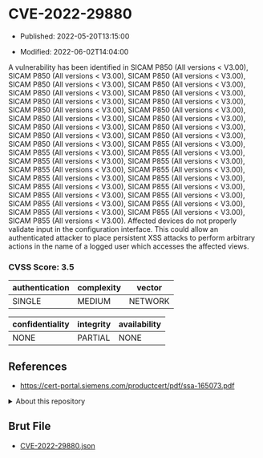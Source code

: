 # CVE-2022-29880

- Published: 2022-05-20T13:15:00

- Modified: 2022-06-02T14:04:00

A vulnerability has been identified in SICAM P850 (All versions < V3.00), SICAM P850 (All versions < V3.00), SICAM P850 (All versions < V3.00), SICAM P850 (All versions < V3.00), SICAM P850 (All versions < V3.00), SICAM P850 (All versions < V3.00), SICAM P850 (All versions < V3.00), SICAM P850 (All versions < V3.00), SICAM P850 (All versions < V3.00), SICAM P850 (All versions < V3.00), SICAM P850 (All versions < V3.00), SICAM P850 (All versions < V3.00), SICAM P850 (All versions < V3.00), SICAM P850 (All versions < V3.00), SICAM P850 (All versions < V3.00), SICAM P850 (All versions < V3.00), SICAM P850 (All versions < V3.00), SICAM P850 (All versions < V3.00), SICAM P855 (All versions < V3.00), SICAM P855 (All versions < V3.00), SICAM P855 (All versions < V3.00), SICAM P855 (All versions < V3.00), SICAM P855 (All versions < V3.00), SICAM P855 (All versions < V3.00), SICAM P855 (All versions < V3.00), SICAM P855 (All versions < V3.00), SICAM P855 (All versions < V3.00), SICAM P855 (All versions < V3.00), SICAM P855 (All versions < V3.00), SICAM P855 (All versions < V3.00), SICAM P855 (All versions < V3.00), SICAM P855 (All versions < V3.00), SICAM P855 (All versions < V3.00), SICAM P855 (All versions < V3.00), SICAM P855 (All versions < V3.00), SICAM P855 (All versions < V3.00). Affected devices do not properly validate input in the configuration interface. This could allow an authenticated attacker to place persistent XSS attacks to perform arbitrary actions in the name of a logged user which accesses the affected views.

### CVSS Score: **3.5**

| authentication | complexity | vector |
| --- | --- | --- |
| SINGLE | MEDIUM | NETWORK |

| confidentiality | integrity | availability |
| --- | --- | --- |
| NONE | PARTIAL | NONE |

## References

* https://cert-portal.siemens.com/productcert/pdf/ssa-165073.pdf

<details>
<summary>About this repository</summary> 

  This repository is part of the project [Live Hack CVE](https://github.com/Live-Hack-CVE). Main website can be found [www.live-hack.org](https://www.live-hack.org) 
  
  Made by [Sn0wAlice](https://github.com/Sn0wAlice) for the people that care about security and need to have a feed of the latest CVEs. Hope you enjoy it, don't forget to star the repo and follow me on [Twitter](https://twitter.com/Sn0wAlice) and [Github](https://github.com/Sn0wAlice). And that is my [personnal website](https://www.alice-snow.me/)

  - [Home Page](https://github.com/Live-Hack-CVE)
  - [Framework](https://github.com/Live-Hack-CVE/cve-framework)
  - [CVE database](https://github.com/Live-Hack-CVE/full_database)
  - [Changelog](https://github.com/Live-Hack-CVE/Changelog)
</details>

## Brut File

* [CVE-2022-29880.json](https://raw.githubusercontent.com/Live-Hack-CVE/full_database/main/cves/2022/CVE-2022-29880.json)

